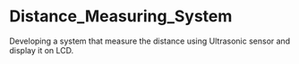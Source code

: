 # Distance_Measuring_System
  Developing a system that measure the distance using Ultrasonic sensor and display it on LCD. 
